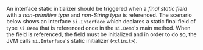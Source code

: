 [//]: # (MAIN: si.Demo)
An interface static initializer should be triggered when a *final static field* with a *non-primitive type*
and *non-String type* is referenced. The scenario below shows an interface ```si.Interface``` which
declares a static final field of type ```si.Demo``` that is referenced once in the ```si.Demo```'s
main method. When the field is referenced, the field must be initialized and in order to do so,
the JVM calls ```si.Interface```'s static initializer (```<clinit>```).
